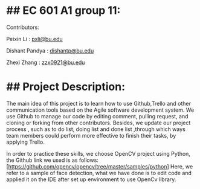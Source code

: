 # **## EC 601 A1 group 11:**

Contributors:

Peixin Li : pxli@bu.edu

Dishant Pandya : dishantp@bu.edu

Zhexi Zhang : zzx0921@bu.edu


# **## Project Description:**

The main idea of this project is to learn how to use Github,Trello and other communication tools
based on the Agile software development system. We use Github to manage our code by editing
comment, pulling request, and cloning or forking from other contributors. Besides, we update our
project process , such as to do list, doing list and done list ,through which ways team members could
perform more effective to finish their tasks, by applying Trello.

In order to practice these skills, we choose OpenCV project using Python, the Github link we used is
as follows: [https://github.com/opencv/opencv/tree/master/samples/python]
Here, we refer to a
sample of face detection, what we have done is to edit code and applied it on the IDE after set up
environment to use OpenCv library.
